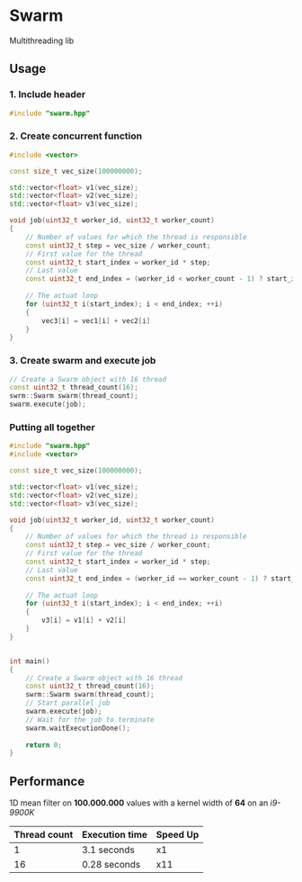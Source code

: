 # Swarm

Multithreading lib

## Usage

### 1. Include header
```cpp
#include "swarm.hpp"
```

### 2. Create concurrent function
```cpp
#include <vector>

const size_t vec_size(100000000);

std::vector<float> v1(vec_size);
std::vector<float> v2(vec_size);
std::vector<float> v3(vec_size);

void job(uint32_t worker_id, uint32_t worker_count)
{
    // Number of values for which the thread is responsible
    const uint32_t step = vec_size / worker_count;
    // First value for the thread
    const uint32_t start_index = worker_id * step;
    // Last value
    const uint32_t end_index = (worker_id < worker_count - 1) ? start_index + step : vec_size - 1;
    
    // The actuat loop
    for (uint32_t i(start_index); i < end_index; ++i)
    {
        vec3[i] = vec1[i] + vec2[i]
    }
}
```

### 3. Create swarm and execute job
```cpp
// Create a Swarm object with 16 thread
const uint32_t thread_count(16);
swrm::Swarm swarm(thread_count);
swarm.execute(job);
```

### Putting all together
```cpp
#include "swarm.hpp"
#include <vector>

const size_t vec_size(100000000);

std::vector<float> v1(vec_size);
std::vector<float> v2(vec_size);
std::vector<float> v3(vec_size);

void job(uint32_t worker_id, uint32_t worker_count)
{
    // Number of values for which the thread is responsible
    const uint32_t step = vec_size / worker_count;
    // First value for the thread
    const uint32_t start_index = worker_id * step;
    // Last value
    const uint32_t end_index = (worker_id == worker_count - 1) ? start_index + step : vec_size - 1;
  
    // The actuat loop
    for (uint32_t i(start_index); i < end_index; ++i)
    {
        v3[i] = v1[i] + v2[i]
    }
}


int main()
{
    // Create a Swarm object with 16 thread
    const uint32_t thread_count(16);
    swrm::Swarm swarm(thread_count);
    // Start parallel job
    swarm.execute(job);
    // Wait for the job to terminate
    swarm.waitExecutionDone();
  
    return 0;
}
```

## Performance

1D mean filter on **100.000.000** values with a kernel width of **64** on an *i9-9900K*

|Thread count|Execution time|Speed Up|
|------------|--------------|--------|
|1           |3.1 seconds   |x1      |
|16          |0.28 seconds  |x11     |
